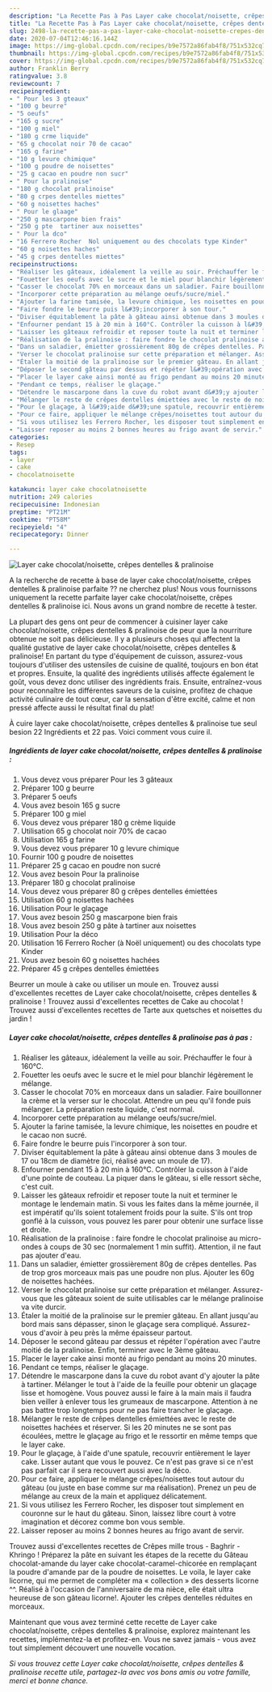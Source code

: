 ```yaml
---
description: "La Recette Pas à Pas Layer cake chocolat/noisette, crêpes dentelles &amp;amp; pralinoise"
title: "La Recette Pas à Pas Layer cake chocolat/noisette, crêpes dentelles &amp;amp; pralinoise"
slug: 2498-la-recette-pas-a-pas-layer-cake-chocolat-noisette-crepes-dentelles-and-amp-pralinoise
date: 2020-07-04T12:46:16.144Z
image: https://img-global.cpcdn.com/recipes/b9e7572a86fab4f8/751x532cq70/layer-cake-chocolatnoisette-crepes-dentelles-pralinoise-photo-principale-de-la-recette.jpg
thumbnail: https://img-global.cpcdn.com/recipes/b9e7572a86fab4f8/751x532cq70/layer-cake-chocolatnoisette-crepes-dentelles-pralinoise-photo-principale-de-la-recette.jpg
cover: https://img-global.cpcdn.com/recipes/b9e7572a86fab4f8/751x532cq70/layer-cake-chocolatnoisette-crepes-dentelles-pralinoise-photo-principale-de-la-recette.jpg
author: Franklin Berry
ratingvalue: 3.8
reviewcount: 7
recipeingredient:
- " Pour les 3 gteaux"
- "100 g beurre"
- "5 oeufs"
- "165 g sucre"
- "100 g miel"
- "180 g crme liquide"
- "65 g chocolat noir 70 de cacao"
- "165 g farine"
- "10 g levure chimique"
- "100 g poudre de noisettes"
- "25 g cacao en poudre non sucr"
- " Pour la pralinoise"
- "180 g chocolat pralinoise"
- "80 g crpes dentelles miettes"
- "60 g noisettes haches"
- " Pour le glaage"
- "250 g mascarpone bien frais"
- "250 g pte  tartiner aux noisettes"
- " Pour la dco"
- "16 Ferrero Rocher  Nol uniquement ou des chocolats type Kinder"
- "60 g noisettes haches"
- "45 g crpes dentelles miettes"
recipeinstructions:
- "Réaliser les gâteaux, idéalement la veille au soir. Préchauffer le four à 160°C."
- "Fouetter les oeufs avec le sucre et le miel pour blanchir légèrement le mélange."
- "Casser le chocolat 70% en morceaux dans un saladier. Faire bouillonner la crème et la verser sur le chocolat. Attendre un peu qu&#39;il fonde puis mélanger. La préparation reste liquide, c&#39;est normal."
- "Incorporer cette préparation au mélange oeufs/sucre/miel."
- "Ajouter la farine tamisée, la levure chimique, les noisettes en poudre et le cacao non sucré."
- "Faire fondre le beurre puis l&#39;incorporer à son tour."
- "Diviser équitablement la pâte à gâteau ainsi obtenue dans 3 moules de 17 ou 18cm de diamètre (ici, réalisé avec un moule de 17)."
- "Enfourner pendant 15 à 20 min à 160°C. Contrôler la cuisson à l&#39;aide d&#39;une pointe de couteau. La piquer dans le gâteau, si elle ressort sèche, c&#39;est cuit."
- "Laisser les gâteaux refroidir et reposer toute la nuit et terminer le montage le lendemain matin. Si vous les faites dans la même journée, il est impératif qu&#39;ils soient totalement froids pour la suite. S&#39;ils ont trop gonflé à la cuisson, vous pouvez les parer pour obtenir une surface lisse et droite."
- "Réalisation de la pralinoise : faire fondre le chocolat pralinoise au micro-ondes à coups de 30 sec (normalement 1 min suffit). Attention, il ne faut pas ajouter d&#39;eau."
- "Dans un saladier, émietter grossièrement 80g de crêpes dentelles. Pas de trop gros morceaux mais pas une poudre non plus. Ajouter les 60g de noisettes hachées."
- "Verser le chocolat pralinoise sur cette préparation et mélanger. Assurez-vous que les gâteaux soient de suite utilisables car le mélange pralinoise va vite durcir."
- "Étaler la moitié de la pralinoise sur le premier gâteau. En allant jusqu&#39;au bord mais sans dépasser, sinon le glaçage sera compliqué. Assurez-vous d&#39;avoir à peu près la même épaisseur partout."
- "Déposer le second gâteau par dessus et répéter l&#39;opération avec l&#39;autre moitié de la pralinoise. Enfin, terminer avec le 3ème gâteau."
- "Placer le layer cake ainsi monté au frigo pendant au moins 20 minutes."
- "Pendant ce temps, réaliser le glaçage."
- "Détendre le mascarpone dans la cuve du robot avant d&#39;y ajouter la pâte à tartiner. Mélanger le tout à l&#39;aide de la feuille pour obtenir un glaçage lisse et homogène. Vous pouvez aussi le faire à la main mais il faudra bien veiller à enlever tous les grumeaux de mascarpone. Attention à ne pas battre trop longtemps pour ne pas faire trancher le glaçage."
- "Mélanger le reste de crêpes dentelles émiettées avec le reste de noisettes hachées et réserver. Si les 20 minutes ne se sont pas écoulées, mettre le glaçage au frigo et le ressortir en même temps que le layer cake."
- "Pour le glaçage, à l&#39;aide d&#39;une spatule, recouvrir entièrement le layer cake. Lisser autant que vous le pouvez. Ce n&#39;est pas grave si ce n&#39;est pas parfait car il sera recouvert aussi avec la déco."
- "Pour ce faire, appliquer le mélange crêpes/noisettes tout autour du gâteau (ou juste en base comme sur ma réalisation). Prenez un peu de mélange au creux de la main et appliquez délicatement."
- "Si vous utilisez les Ferrero Rocher, les disposer tout simplement en couronne sur le haut du gâteau. Sinon, laissez libre court à votre imagination et décorez comme bon vous semble."
- "Laisser reposer au moins 2 bonnes heures au frigo avant de servir."
categories:
- Resep
tags:
- layer
- cake
- chocolatnoisette

katakunci: layer cake chocolatnoisette 
nutrition: 249 calories
recipecuisine: Indonesian
preptime: "PT21M"
cooktime: "PT58M"
recipeyield: "4"
recipecategory: Dinner

---
```



![Layer cake chocolat/noisette, crêpes dentelles &amp; pralinoise](https://img-global.cpcdn.com/recipes/b9e7572a86fab4f8/751x532cq70/layer-cake-chocolatnoisette-crepes-dentelles-pralinoise-photo-principale-de-la-recette.jpg)

A la recherche de recette à base de layer cake chocolat/noisette, crêpes dentelles &amp; pralinoise parfaite ?? ne cherchez plus! Nous vous fournissons uniquement la recette parfaite layer cake chocolat/noisette, crêpes dentelles &amp; pralinoise ici. Nous avons un grand nombre de recette à tester.

La plupart des gens ont peur de commencer à cuisiner layer cake chocolat/noisette, crêpes dentelles &amp; pralinoise de peur que la nourriture obtenue ne soit pas délicieuse. Il y a plusieurs choses qui affectent la qualité gustative de layer cake chocolat/noisette, crêpes dentelles &amp; pralinoise! En partant du type d'équipement de cuisson, assurez-vous toujours d'utiliser des ustensiles de cuisine de qualité, toujours en bon état et propres. Ensuite, la qualité des ingrédients utilisés affecte également le goût, vous devez donc utiliser des ingrédients frais. Ensuite, entraînez-vous pour reconnaître les différentes saveurs de la cuisine, profitez de chaque activité culinaire de tout cœur, car la sensation d'être excité, calme et non pressé affecte aussi le résultat final du plat!

<!--inarticleads1-->

À cuire layer cake chocolat/noisette, crêpes dentelles &amp; pralinoise tue seul besion 22 Ingrédients et 22 pas. Voici comment vous cuire il.

##### Ingrédients de layer cake chocolat/noisette, crêpes dentelles &amp; pralinoise :

1. Vous devez vous préparer  Pour les 3 gâteaux
1. Préparer 100 g beurre
1. Préparer 5 oeufs
1. Vous avez besoin 165 g sucre
1. Préparer 100 g miel
1. Vous devez vous préparer 180 g crème liquide
1. Utilisation 65 g chocolat noir 70% de cacao
1. Utilisation 165 g farine
1. Vous devez vous préparer 10 g levure chimique
1. Fournir 100 g poudre de noisettes
1. Préparer 25 g cacao en poudre non sucré
1. Vous avez besoin  Pour la pralinoise
1. Préparer 180 g chocolat pralinoise
1. Vous devez vous préparer 80 g crêpes dentelles émiettées
1. Utilisation 60 g noisettes hachées
1. Utilisation  Pour le glaçage
1. Vous avez besoin 250 g mascarpone bien frais
1. Vous avez besoin 250 g pâte à tartiner aux noisettes
1. Utilisation  Pour la déco
1. Utilisation 16 Ferrero Rocher (à Noël uniquement) ou des chocolats type Kinder
1. Vous avez besoin 60 g noisettes hachées
1. Préparer 45 g crêpes dentelles émiettées


Beurrer un moule à cake ou utiliser un moule en. Trouvez aussi d&#39;excellentes recettes de Layer cake chocolat/noisette, crêpes dentelles &amp; pralinoise ! Trouvez aussi d&#39;excellentes recettes de Cake au chocolat ! Trouvez aussi d&#39;excellentes recettes de Tarte aux quetsches et noisettes du jardin ! 

<!--inarticleads2-->

##### Layer cake chocolat/noisette, crêpes dentelles &amp; pralinoise pas à pas :

1. Réaliser les gâteaux, idéalement la veille au soir. Préchauffer le four à 160°C.
1. Fouetter les oeufs avec le sucre et le miel pour blanchir légèrement le mélange.
1. Casser le chocolat 70% en morceaux dans un saladier. Faire bouillonner la crème et la verser sur le chocolat. Attendre un peu qu&#39;il fonde puis mélanger. La préparation reste liquide, c&#39;est normal.
1. Incorporer cette préparation au mélange oeufs/sucre/miel.
1. Ajouter la farine tamisée, la levure chimique, les noisettes en poudre et le cacao non sucré.
1. Faire fondre le beurre puis l&#39;incorporer à son tour.
1. Diviser équitablement la pâte à gâteau ainsi obtenue dans 3 moules de 17 ou 18cm de diamètre (ici, réalisé avec un moule de 17).
1. Enfourner pendant 15 à 20 min à 160°C. Contrôler la cuisson à l&#39;aide d&#39;une pointe de couteau. La piquer dans le gâteau, si elle ressort sèche, c&#39;est cuit.
1. Laisser les gâteaux refroidir et reposer toute la nuit et terminer le montage le lendemain matin. Si vous les faites dans la même journée, il est impératif qu&#39;ils soient totalement froids pour la suite. S&#39;ils ont trop gonflé à la cuisson, vous pouvez les parer pour obtenir une surface lisse et droite.
1. Réalisation de la pralinoise : faire fondre le chocolat pralinoise au micro-ondes à coups de 30 sec (normalement 1 min suffit). Attention, il ne faut pas ajouter d&#39;eau.
1. Dans un saladier, émietter grossièrement 80g de crêpes dentelles. Pas de trop gros morceaux mais pas une poudre non plus. Ajouter les 60g de noisettes hachées.
1. Verser le chocolat pralinoise sur cette préparation et mélanger. Assurez-vous que les gâteaux soient de suite utilisables car le mélange pralinoise va vite durcir.
1. Étaler la moitié de la pralinoise sur le premier gâteau. En allant jusqu&#39;au bord mais sans dépasser, sinon le glaçage sera compliqué. Assurez-vous d&#39;avoir à peu près la même épaisseur partout.
1. Déposer le second gâteau par dessus et répéter l&#39;opération avec l&#39;autre moitié de la pralinoise. Enfin, terminer avec le 3ème gâteau.
1. Placer le layer cake ainsi monté au frigo pendant au moins 20 minutes.
1. Pendant ce temps, réaliser le glaçage.
1. Détendre le mascarpone dans la cuve du robot avant d&#39;y ajouter la pâte à tartiner. Mélanger le tout à l&#39;aide de la feuille pour obtenir un glaçage lisse et homogène. Vous pouvez aussi le faire à la main mais il faudra bien veiller à enlever tous les grumeaux de mascarpone. Attention à ne pas battre trop longtemps pour ne pas faire trancher le glaçage.
1. Mélanger le reste de crêpes dentelles émiettées avec le reste de noisettes hachées et réserver. Si les 20 minutes ne se sont pas écoulées, mettre le glaçage au frigo et le ressortir en même temps que le layer cake.
1. Pour le glaçage, à l&#39;aide d&#39;une spatule, recouvrir entièrement le layer cake. Lisser autant que vous le pouvez. Ce n&#39;est pas grave si ce n&#39;est pas parfait car il sera recouvert aussi avec la déco.
1. Pour ce faire, appliquer le mélange crêpes/noisettes tout autour du gâteau (ou juste en base comme sur ma réalisation). Prenez un peu de mélange au creux de la main et appliquez délicatement.
1. Si vous utilisez les Ferrero Rocher, les disposer tout simplement en couronne sur le haut du gâteau. Sinon, laissez libre court à votre imagination et décorez comme bon vous semble.
1. Laisser reposer au moins 2 bonnes heures au frigo avant de servir.


Trouvez aussi d&#39;excellentes recettes de Crêpes mille trous - Baghrir - Khringo ! Préparez la pâte en suivant les étapes de la recette du Gâteau chocolat-amande du layer cake chocolat-caramel-chicorée en remplaçant la poudre d&#39;amande par de la poudre de noisettes. Le voila, le layer cake licorne, qui me permet de compléter ma « collection » des desserts licorne ^^. Réalisé à l&#39;occasion de l&#39;anniversaire de ma nièce, elle était ultra heureuse de son gâteau licorne!. Ajouter les crêpes dentelles réduites en morceaux. 

<!--inarticleads1-->

<p>
Maintenant que vous avez terminé cette recette de Layer cake chocolat/noisette, crêpes dentelles &amp; pralinoise, explorez maintenant les recettes, implémentez-la et profitez-en. Vous ne savez jamais - vous avez tout simplement découvert une nouvelle vocation.
</p>

<p>
<i>Si vous trouvez cette Layer cake chocolat/noisette, crêpes dentelles &amp; pralinoise recette utile, partagez-la avec vos bons amis ou votre famille, merci et bonne chance.</i>
</p>
